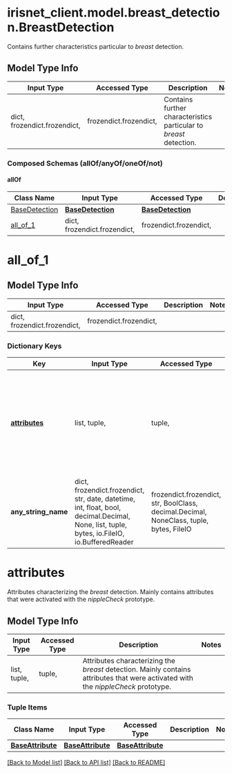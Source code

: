 # irisnet_client.model.breast_detection.BreastDetection

Contains further characteristics particular to _breast_ detection.

## Model Type Info
Input Type | Accessed Type | Description | Notes
------------ | ------------- | ------------- | -------------
dict, frozendict.frozendict,  | frozendict.frozendict,  | Contains further characteristics particular to _breast_ detection. | 

### Composed Schemas (allOf/anyOf/oneOf/not)
#### allOf
Class Name | Input Type | Accessed Type | Description | Notes
------------- | ------------- | ------------- | ------------- | -------------
[BaseDetection](BaseDetection.md) | [**BaseDetection**](BaseDetection.md) | [**BaseDetection**](BaseDetection.md) |  | 
[all_of_1](#all_of_1) | dict, frozendict.frozendict,  | frozendict.frozendict,  |  | 

# all_of_1

## Model Type Info
Input Type | Accessed Type | Description | Notes
------------ | ------------- | ------------- | -------------
dict, frozendict.frozendict,  | frozendict.frozendict,  |  | 

### Dictionary Keys
Key | Input Type | Accessed Type | Description | Notes
------------ | ------------- | ------------- | ------------- | -------------
**[attributes](#attributes)** | list, tuple,  | tuple,  | Attributes characterizing the _breast_ detection. Mainly contains attributes that were activated with the _nippleCheck_ prototype. | [optional] 
**any_string_name** | dict, frozendict.frozendict, str, date, datetime, int, float, bool, decimal.Decimal, None, list, tuple, bytes, io.FileIO, io.BufferedReader | frozendict.frozendict, str, BoolClass, decimal.Decimal, NoneClass, tuple, bytes, FileIO | any string name can be used but the value must be the correct type | [optional]

# attributes

Attributes characterizing the _breast_ detection. Mainly contains attributes that were activated with the _nippleCheck_ prototype.

## Model Type Info
Input Type | Accessed Type | Description | Notes
------------ | ------------- | ------------- | -------------
list, tuple,  | tuple,  | Attributes characterizing the _breast_ detection. Mainly contains attributes that were activated with the _nippleCheck_ prototype. | 

### Tuple Items
Class Name | Input Type | Accessed Type | Description | Notes
------------- | ------------- | ------------- | ------------- | -------------
[**BaseAttribute**](BaseAttribute.md) | [**BaseAttribute**](BaseAttribute.md) | [**BaseAttribute**](BaseAttribute.md) |  | 

[[Back to Model list]](../../README.md#documentation-for-models) [[Back to API list]](../../README.md#documentation-for-api-endpoints) [[Back to README]](../../README.md)

